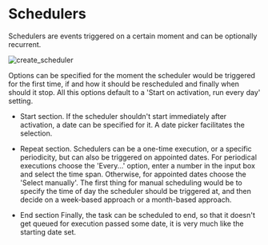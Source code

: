 # Schedulers

Schedulers are events triggered on a certain moment and can be optionally recurrent.

![create_scheduler](https://user-images.githubusercontent.com/30662690/63461909-aa36d680-c427-11e9-88ea-72f87fdb9a59.png)

Options can be specified for the moment the scheduler would be triggered for the first time, if and how it should be rescheduled and finally when should it stop. All this options default to a 'Start on activation, run every day' setting.

- Start section.
  If the scheduler shouldn't start immediately after activation, a date can be specified for it. A date picker facilitates the selection.

- Repeat section.
  Schedulers can be a one-time execution, or a specific periodicity, but can also be triggered on appointed dates.
  For periodical executions choose the 'Every...' option, enter a number in the input box and select the time span.
  Otherwise, for appointed dates choose the 'Select manually'. The first thing for manual scheduling would be to specify the time of day the scheduler should be triggered at, and then decide on a week-based approach or a month-based approach.

- End section
  Finally, the task can be scheduled to end, so that it doesn't get queued for execution passed some date, it is very much like the starting date set.
